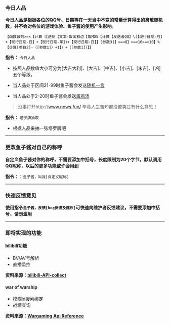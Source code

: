 ﻿

### 今日人品
**今日人品是根据各位的QQ号、日期等在一天当中不变的常量计算得出的离散随机数，并不会对各位的游戏体验、鱼子酱的使用产生影响。**

```
【函数散列>=<【计算（【进制【文本-取出右边【取MD5【计算【发送者QQ】\(【现行日期-月】+【现行日期-日】+【现行日期-年】)+【现行日期-日】】[参数3]】>=<8】>=<16>=<10】%【计算[参数2]-（[参数1]）+1】）+（[参数1]）】】
```

**指令：** `今日人品`

* 按照人品数值大小可分为[大吉大利]、[大吉]、[中吉]、[小吉]、[末吉]、[凶]五个等级。

* 当人品处于区间21-99时鱼子酱会发送[随机一言](https://hitokoto.cn/)

* 当人品处于2-20时鱼子酱会发送[毒鸡汤](https://github.com/egotong/nows)

> 没事打开http://www.nows.fun/ 毕竟人生苦短都没苦笑过有什么意思！

**指令：** `塔罗牌抽取`

* 根据人品来抽一张塔罗牌吧

***

### 更改鱼子酱对自己的称呼
**自定义鱼子酱对你的称呼，不需要添加中括号，长度限制为20个字节。默认调用QQ昵称，以后的更多功能或许会用到**

**指令：**：`鱼子酱，叫我[自定义昵称]`

***

### 快速反馈意见

**使用指令`鱼子酱，反馈[bug反馈及建议]`可快速向维护者反馈建议，不需要添加中括号，请勿滥用**

***

### 即将实现的功能

#### bilibili功能

* BV/AV号解析
* 直播监控

**资料来源：[bilibili-API-collect](https://github.com/SocialSisterYi/bilibili-API-collect)**

#### war of warship
* 模糊id搜索绑定
* 战绩查询

**资料来源：[Wargaming Api Reference](https://developers.wargaming.net/reference/all/wot/account/list/?r_realm=ru)**
